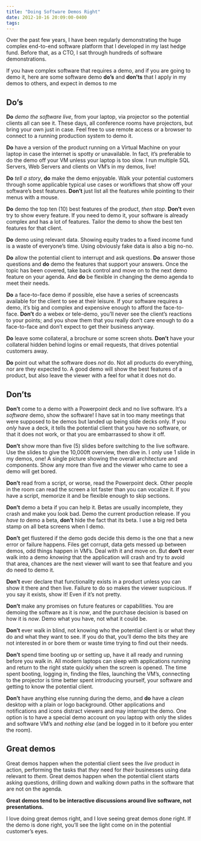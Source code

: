 ```yaml
---
title: "Doing Software Demos Right"
date: 2012-10-16 20:09:00-0400
tags: 
---
```


Over the past few years, I have been regularly demonstrating the huge complex end-to-end software platform that I developed in my last hedge fund. Before that, as a CTO, I sat through hundreds of software demonstrations.

If you have complex software that requires a demo, and if you are going to demo it, here are some software demo **do’s** and **don’ts** that I apply in my demos to others, and expect in demos to me

## Do’s

**Do** *demo the software live*, from your laptop, via projector so the potential clients all can see it. These days, all conference rooms have projectors, but bring your own just in case. Feel free to use remote access or a browser to connect to a running production system to demo it.

**Do** have a version of the product running on a Virtual Machine on your laptop in case the internet is spotty or unavailable. In fact, it’s preferable to do the demo off your VM unless your laptop is too slow. I run multiple SQL Servers, Web Servers and clients on VM’s in my demos, live!

**Do** *tell a story*, **do** make the demo enjoyable. Walk your potential customers through some applicable typical use cases or workflows that show off your software’s best features. **Don’t** just list all the features while pointing to their menus with a mouse.

**Do** demo the top ten (10) best features of the product, *then stop*. **Don’t** even try to show every feature. If you need to demo it, your software is already complex and has a lot of features. Tailor the demo to show the best ten features for that client.

**Do** demo using relevant data. Showing equity trades to a fixed income fund is a waste of everyone’s time. Using obviously fake data is also a big no-no.

**Do** allow the potential client to interrupt and ask questions. **Do** answer those questions and **do** demo the features that support your answers. Once the topic has been covered, take back control and move on to the next demo feature on your agenda. And **do** be flexible in changing the demo agenda to meet their needs.

**Do** a face-to-face demo if possible, else have a series of screencasts available for the client to see at their leisure. If your software requires a demo, it’s big and complex and expensive enough to afford the face-to-face. **Don’t** do a webex or tele-demo, you’ll never see the client’s reactions to your points; and you show them that you really don’t care enough to do a face-to-face and don’t expect to get their business anyway.

**Do** leave some collateral, a brochure or some screen shots. **Don’t** have your collateral hidden behind logins or email requests, that drives potential customers away.

**Do** point out what the software does *not* do. Not all products do everything, nor are they expected to. A good demo will show the best features of a product, but also leave the viewer with a feel for what it does not do.

## Don’ts

**Don’t** come to a demo with a Powerpoint deck and no live software. It’s a *software* demo, show the software! I have sat in too many meetings that were supposed to be demos but landed up being slide decks only. If you *only* have a deck, it tells the potential client that you have no software, or that it does not work, or that you are embarrassed to show it off.

**Don’t** show more than five (5) slides before switching to the live software. Use the slides to give the 10,000ft overview, then dive in. I only use 1 slide in my demos, one! A single picture showing the overall architecture and components. Show any more than five and the viewer who came to see a demo will get bored.

**Don’t** read from a script, or worse, read the Powerpoint deck. Other people in the room can read the screen a lot faster than you can vocalize it. If you have a script, memorize it and be flexible enough to skip sections.

**Don’t** demo a beta if you can help it. Betas are usually incomplete, they crash and make you look bad. Demo the current production release. If you *have to* demo a beta, **don’t** hide the fact that its beta. I use a big red beta stamp on all beta screens when I demo.

**Don’t** get flustered if the demo gods decide this demo is the one that a new error or failure happens. Files get corrupt, data gets messed up between demos, odd things happen in VM’s. Deal with it and move on. But **don’t** ever walk into a demo *knowing* that the application will crash and try to avoid that area, chances are the next viewer will want to see that feature and you do need to demo it.

**Don’t** ever declare that functionality exists in a product unless you can show it there and then live. Failure to do so makes the viewer suspicious. If you say it exists, show it! Even if it’s not pretty.

**Don’t** make any promises on future features or capabilities. You are demoing the software as it is *now*, and the purchase decision is based on how it is *now*. Demo what you have, not what it could be.

**Don’t** ever walk in blind, not knowing who the potential client is or what they do and what they want to see. If you do that, you’ll demo the bits they are not interested in or bore them or waste time trying to find out their needs.

**Don’t** spend time booting up or setting up, have it all ready and running before you walk in. All modern laptops can sleep with applications running and return to the right state quickly when the screen is opened. The time spent booting, logging in, finding the files, launching the VM’s, connecting to the projector is time better spent introducing yourself, your software and getting to know the potential client.

**Don’t** have anything else running during the demo, and **do** have a *clean* desktop with a plain or logo background. Other applications and notifications and icons distract viewers and may interrupt the demo. One option is to have a special demo account on you laptop with only the slides and software VM’s and *nothing else* (and be logged in to it before you enter the room).

## Great demos

Great demos happen when the potential client sees the *live* product in action, performing the tasks that *they* need for *their* businesses using data relevant to *them*. Great demos happen when the potential client starts asking questions, drilling down and walking down paths in the software that are not on the agenda.

**Great demos tend to be interactive discussions around live software, not presentations.**

I love doing great demos right, and I love seeing great demos done right. If the demo is done right, you’ll see the light come on in the potential customer’s eyes.
